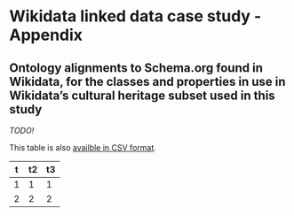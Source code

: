 # Wikidata linked data case study - Appendix
## Ontology alignments to Schema.org found in Wikidata, for the classes and properties in use in Wikidata’s cultural heritage subset used in this study

*TODO!*

This table is also [availble in CSV format](https://github.com/nfreire/data-aggregation-lab/).

| t | t2 | t3 | 
|---|----|----| 
| 1 | 1  | 1  | 
| 2 | 2  | 2  | 
